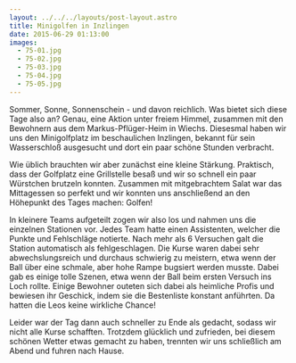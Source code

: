 ```yaml
---
layout: ../../../layouts/post-layout.astro
title: Minigolfen in Inzlingen
date: 2015-06-29 01:13:00
images:
  - 75-01.jpg
  - 75-02.jpg
  - 75-03.jpg
  - 75-04.jpg
  - 75-05.jpg
---
```


Sommer, Sonne, Sonnenschein - und davon reichlich. Was bietet sich diese Tage also an? Genau, eine Aktion unter freiem Himmel, zusammen mit den Bewohnern aus dem Markus-Pflüger-Heim in Wiechs. Diesesmal haben wir uns den Minigolfplatz im beschaulichen Inzlingen, bekannt für sein Wasserschloß ausgesucht und dort ein paar schöne Stunden verbracht.

Wie üblich brauchten wir aber zunächst eine kleine Stärkung. Praktisch, dass der Golfplatz eine Grillstelle besaß und wir so schnell ein paar Würstchen brutzeln konnten. Zusammen mit mitgebrachtem Salat war das Mittagessen so perfekt und wir konnten uns anschließend an den Höhepunkt des Tages machen: Golfen!

In kleinere Teams aufgeteilt zogen wir also los und nahmen uns die einzelnen Stationen vor. Jedes Team hatte einen Assistenten, welcher die Punkte und Fehlschläge notierte. Nach mehr als 6 Versuchen galt die Station automatisch als fehlgeschlagen. Die Kurse waren dabei sehr abwechslungsreich und durchaus schwierig zu meistern, etwa wenn der Ball über eine schmale, aber hohe Rampe bugsiert werden musste. Dabei gab es einige tolle Szenen, etwa wenn der Ball beim ersten Versuch ins Loch rollte. Einige Bewohner outeten sich dabei als heimliche Profis und bewiesen ihr Geschick, indem sie die Bestenliste konstant anführten. Da hatten die Leos keine wirkliche Chance!

Leider war der Tag dann auch schneller zu Ende als gedacht, sodass wir nicht alle Kurse schafften. Trotzdem glücklich und zufrieden, bei diesem schönen Wetter etwas gemacht zu haben, trennten wir uns schließlich am Abend und fuhren nach Hause.
